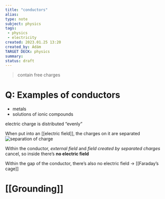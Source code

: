 ```yaml
---
title: "conductors"
alias: 
type: note
subject: physics
tags:
 - physics
 - electricity
created: 2023.01.25 13:20
created_by: Ádám
TARGET DECK: physics
summary: 
status: draft
---
```

>contain free charges
# Q: Examples of conductors 
- metals
- solutions of ionic compounds
<!--ID: 1675108999540-->


electric charge is distributed “evenly”

When put into an [[electric field]], the charges on it are separated
![separation of charge](https://s3-us-west-2.amazonaws.com/courses-images-archive-read-only/wp-content/uploads/sites/222/2016/02/20113028/Figure_19_07_03a.jpg)

Within the conductor, *external field* and *field created by separated charges* cancel, so inside there’s **no electric field**

Within the gap of the conductor, there’s also no electric field → [[Faraday’s cage]] 

# [[Grounding]]